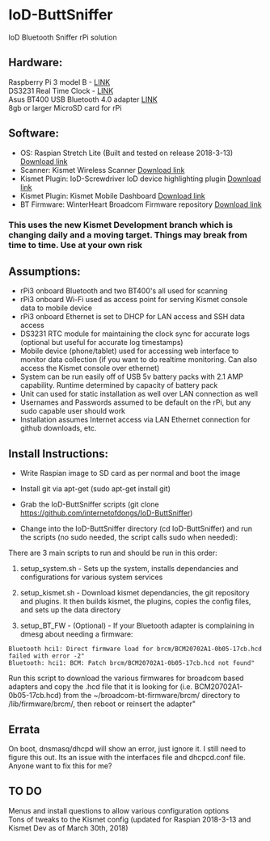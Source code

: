 # IoD-ButtSniffer
IoD Bluetooth Sniffer rPi solution

## Hardware: 

Raspberry Pi 3 model B - [LINK](https://www.raspberrypi.org/products/raspberry-pi-3-model-b/)  
DS3231 Real Time Clock - [LINK](https://www.amazon.ca/Source-Hardware-Raspberry-Foreign-Precision/dp/B077LPJHXK/ref=sr_1_2)  
Asus BT400 USB Bluetooth 4.0 adapter [LINK](https://www.amazon.ca/ASUS-USB-Adapter-Bluetooth-USB-BT400/dp/B00DJ83070/ref=sr_1_1)  
8gb or larger MicroSD card for rPi  

## Software: 

- OS: Raspian Stretch Lite (Built and tested on release 2018-3-13) [Download link](https://www.raspberrypi.org/downloads/raspbian/)  
- Scanner: Kismet Wireless Scanner [Download link](https://kismetwireless.net/)  
- Kismet Plugin: IoD-Screwdriver IoD device highlighting plugin [Download link](https://github.com/internetofdongs/IoD-Screwdriver.git)  
- Kismet Plugin: Kismet Mobile Dashboard [Download link](https://github.com/elkentaro/KismetMobileDashboard)  
- BT Firmware: WinterHeart Broadcom Firmware repository [Download link](https://github.com/winterheart/broadcom-bt-firmware)  

### This uses the new Kismet Development branch which is changing daily and a moving target.  Things may break from time to time. Use at your own risk


## Assumptions:

- rPi3 onboard Bluetooth and two BT400's all used for scanning  
- rPi3 onboard Wi-Fi used as access point for serving Kismet console data to mobile device
- rPi3 onboard Ethernet is set to DHCP for LAN access and SSH data access
- DS3231 RTC module for maintaining the clock sync for accurate logs (optional but useful for accurate log timestamps)  
- Mobile device (phone/tablet) used for accessing web interface to monitor data collection (if you want to do realtime monitoring. Can also access the Kismet console over ethernet)
- System can be run easily off of USB 5v battery packs with 2.1 AMP capability. Runtime determined by capacity of battery pack  
- Unit can used for static installation as well over LAN connection as well  
- Usernames and Passwords assumed to be default on the rPi, but any sudo capable user should work  
- Installation assumes Internet access via LAN Ethernet connection for github downloads, etc.

## Install Instructions:

- Write Raspian image to SD card as per normal and boot the image

- Install git via apt-get (sudo apt-get install git)

- Grab the IoD-ButtSniffer scripts (git clone https://github.com/internetofdongs/IoD-ButtSniffer)

- Change into the IoD-ButtSniffer directory (cd IoD-ButtSniffer) and run the scripts (no sudo needed, the script calls sudo when needed):

There are 3 main scripts to run and should be run in this order:

1. setup_system.sh - Sets up the system, installs dependancies 
and configurations for various system services

2. setup_kismet.sh - Download kismet dependancies, the git 
repository and plugins.  It then builds kismet, the plugins, 
copies the config files, and sets up the data directory

3. setup_BT_FW - (Optional) - If your Bluetooth adapter is complaining in dmesg about needing a firmware:

```
Bluetooth hci1: Direct firmware load for brcm/BCM20702A1-0b05-17cb.hcd failed with error -2"
Bluetooth: hci1: BCM: Patch brcm/BCM20702A1-0b05-17cb.hcd not found"
```

Run this script to download the various firmwares for broadcom based adapters and copy the .hcd file that it is looking for (i.e. 
BCM20702A1-0b05-17cb.hcd) from the ~/broadcom-bt-firmware/brcm/ directory to /lib/firmware/brcm/, then reboot or reinsert the adapter"

## Errata

On boot, dnsmasq/dhcpd will show an error, just ignore it. I still need to figure this out. Its an issue with the interfaces file and dhcpcd.conf file.  Anyone want to fix this for me?


## TO DO

Menus and install questions to allow various configuration options  
Tons of tweaks to the Kismet config (updated for Raspian 2018-3-13 and Kismet Dev as of March 30th, 2018)
